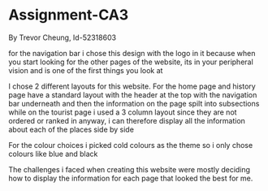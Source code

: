 # Assignment-CA3
By Trevor Cheung, Id-52318603

for the navigation bar i chose this design with the logo in it because when you start looking for the other pages of the website, its in your peripheral vision and is one of the first things you look at

I chose 2 different layouts for this website.  For the home page and history page have a standard layout with the header at the top with the navigation bar underneath and then the information on the page spilt into subsections while on the tourist page i used a 3 column layout since they are not ordered or ranked in anyway, i can therefore display all the information about each of the places side by side

For the colour choices i picked cold colours as the theme so i only chose colours like blue and black

The challenges i faced when creating this website were mostly deciding how to display the information for each page that looked the best for me.
